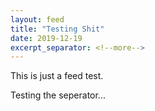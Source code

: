 ```yaml
---
layout: feed
title: "Testing Shit"
date: 2019-12-19
excerpt_separator: <!--more-->
---
```


This is just a feed test.
<!--more-->
Testing the seperator...
